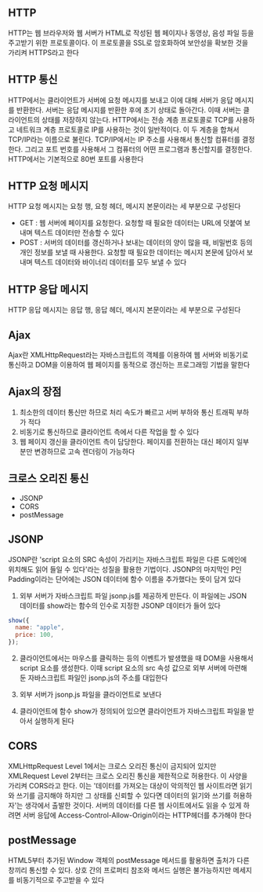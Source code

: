 ## HTTP

HTTP는 웹 브라우저와 웹 서버가 HTML로 작성된 웹 페이지나 동영상, 음성 파일 등을 주고받기 위한 프로토콜이다. 이 프로토콜을 SSL로 암호화하여 보안성을 확보한 것을 가리켜 HTTPS라고 한다

## HTTP 통신

HTTP에서는 클라이언트가 서버에 요청 메시지를 보내고 이에 대해 서버가 응답 메시지를 반환한다. 서버는 응답 메시지를 반환한 후에 초기 상태로 돌아간다. 이때 서버는 클라이언트의 상태를 저장하지 않는다. HTTP에서는 전송 계층 프로토콜로 TCP를 사용하고 네트워크 계층 프로토콜로 IP를 사용하는 것이 일반적이다. 이 두 계층을 합쳐서 TCP/IP라는 이름으로 불린다. TCP/IP에서는 IP 주소를 사용해서 통신할 컴퓨터를 결정한다. 그리고 포트 번호를 사용해서 그 컴퓨터의 어떤 프로그램과 통신할지를 결정한다. HTTP에서는 기본적으로 80번 포트를 사용한다

## HTTP 요청 메시지

HTTP 요청 메시지는 요청 행, 요청 헤더, 메시지 본문이라는 세 부분으로 구성된다

- GET : 웹 서버에 페이지를 요청한다. 요청할 때 필요한 데이터는 URL에 덧붙여 보내며 텍스트 데이터만 전송할 수 있다
- POST : 서버의 데이터를 갱신하거나 보내는 데이터의 양이 많을 때, 비밀번호 등의 개인 정보를 보낼 때 사용한다. 요청할 때 필요한 데이터는 메시지 본문에 담아서 보내며 텍스트 데이터와 바이너리 데이터를 모두 보낼 수 있다

## HTTP 응답 메시지

HTTP 응답 메시지는 응답 행, 응답 헤더, 메시지 본문이라는 세 부분으로 구성된다

## Ajax

Ajax란 XMLHttpRequest라는 자바스크립트의 객체를 이용하여 웹 서버와 비동기로 통신하고 DOM을 이용하여 웹 페이지를 동적으로 갱신하는 프로그래밍 기법을 말한다

## Ajax의 장점

1. 최소한의 데이터 통신만 하므로 처리 속도가 빠르고 서버 부하와 통신 트래픽 부하가 적다
2. 비동기로 통신하므로 클라이언트 측에서 다른 작업을 할 수 있다
3. 웹 페이지 갱신을 클라이언트 측이 담당한다. 페이지를 전환하는 대신 페이지 일부분만 변경하므로 고속 렌더링이 가능하다

## 크로스 오리진 통신

- JSONP
- CORS
- postMessage

## JSONP

JSONP란 'script 요소의 SRC 속성이 가리키는 자바스크립트 파일은 다른 도메인에 위치해도 읽어 들일 수 있다'라는 성질을 활용한 기법이다. JSONP의 마지막인 P인 Padding이라는 단어에는 JSON 데이터에 함수 이름을 추가했다는 뜻이 담겨 있다

1. 외부 서버가 자바스크립트 파일 jsonp.js를 제공하게 만든다. 이 파일에는 JSON 데이터를 show라는 함수의 인수로 지정한 JSONP 데이터가 들어 있다

```javascript
show({
  name: "apple",
  price: 100,
});
```

2. 클라이언트에서는 마우스를 클릭하는 등의 이벤트가 발생했을 때 DOM을 사용해서 script 요소를 생성한다. 이때 script 요소의 src 속성 값으로 외부 서버에 마련해 둔 자바스크립트 파일인 jsonp.js의 주소를 대입한다

3. 외부 서버가 jsonp.js 파일을 클라이언트로 보낸다

4. 클라이언트에 함수 show가 정의되어 있으면 클라이언트가 자바스크립트 파일을 받아서 실행하게 된다

## CORS

XMLHttpRequest Level 1에서는 크로스 오리진 통신이 금지되어 있지만 XMLRequest Level 2부터는 크로스 오리진 통신을 제한적으로 허용한다. 이 사양을 가리켜 CORS라고 한다. 이는 '데이터를 가져오는 대상이 악의적인 웹 사이트라면 읽기와 쓰기를 금지해야 하지만 그 상태를 신뢰할 수 있다면 데이터의 읽기와 쓰기를 허용하자'는 생각에서 출발한 것이다. 서버의 데이터를 다른 웹 사이트에서도 읽을 수 있게 하려면 서버 응답에 Access-Control-Allow-Origin이라는 HTTP헤더를 추가해야 한다

## postMessage

HTML5부터 추가된 Window 객체의 postMessage 메서드를 활용하면 출처가 다른 창끼리 통신할 수 있다. 상호 간의 프로퍼티 참조와 메서드 실행은 불가능하지만 메세지를 비동기적으로 주고받을 수 있다
